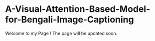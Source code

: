 # A-Visual-Attention-Based-Model-for-Bengali-Image-Captioning
Welcome to my Page !
The page will be updated soon. 
